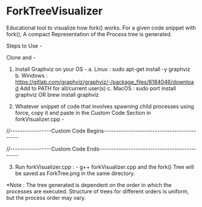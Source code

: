 # ForkTreeVisualizer
Educational tool to visualize how fork() works. For a given code snippet with fork(), A compact Representation of
the Process tree is generated.

Steps to Use - 

Clone and -
1. Install Graphviz on your OS - 
	a. Linux  : sudo apt-get install -y graphviz
	b. Windows : https://gitlab.com/graphviz/graphviz/-/package_files/8184046/download
				 Add to PATH for all/current user(s)
	c. MacOS   : sudo port install graphviz OR brew install graphviz

2. Whatever snippet of code that involves spawning child processes using force, copy it and paste in
   the Custom Code Section in forkVisualizer.cpp - 

//-----------------Custom Code Begins-------------------------------------------
	




//-----------------Custom Code Ends---------------------------------------------

3. Run forkVisualizer.cpp : - g++ forkVisualizer.cpp and the fork() Tree will be saved as ForkTree.png in the same directory.

*Note : The tree generated is dependent on the order in which the processes are executed. Structure of trees for different orders is 
uniform, but the process order may vary.